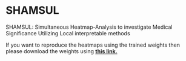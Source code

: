 # SHAMSUL
SHAMSUL: Simultaneous Heatmap-Analysis to investigate Medical Significance Utilizing Local interpretable methods

If you want to reproduce the heatmaps using the trained weights then please download the weights using **[this link.](https://drive.google.com/file/d/1J038MIkkov1GgE4VxLG0Mlx9xTGl14pX/view?usp=sharing)**
